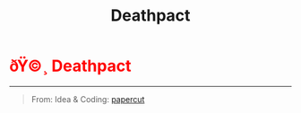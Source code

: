 ﻿---
lang: en-US
title: Deathpact
prev: CursedWolf
next: EvilGuesser
---
# <font color=red>ðŸ©¸ <b>Deathpact</b></font> <Badge text="Killing" type="tip" vertical="middle"/>
---

> From: Idea & Coding: [papercut](https://github.com/lars-wu)


